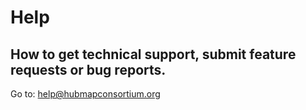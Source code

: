 # Help

## How to get technical support, submit feature requests or bug reports. 
Go to:
help@hubmapconsortium.org
